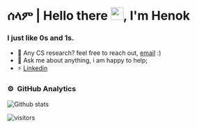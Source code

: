 # ሰላም | Hello there <img src="https://github.com/TheDudeThatCode/TheDudeThatCode/blob/master/Assets/Hi.gif" height="29px" width="29px">, I'm Henok 

### I just like 0s and 1s.  
- 💼 Any CS research? feel free to reach out, [email](mailto:henokb2124@gmail.com) :)
- 💬 Ask me about anything, i am happy to help;
- ⚡ [Linkedin](https://www.linkedin.com/in/henok-b-ademtew-7729b2183/)

  
### ⚙️ &nbsp;GitHub Analytics
![Github stats](https://github-readme-stats.vercel.app/api?username=HenokB&show_icons=true&theme=radical&hide=issues)

  
![visitors](https://visitor-badge.laobi.icu/badge?page_id=HenokB.HenokB)
  
<br/>


